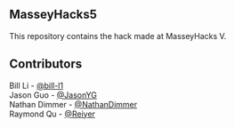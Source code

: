 MasseyHacks5
--
This repository contains the hack made at MasseyHacks V.

Contributors
--
Bill Li - [@bill-l1](https://github.com/bill-l1)  
Jason Guo - [@JasonYG](https://github.com/JasonYG)  
Nathan Dimmer - [@NathanDimmer](https://github.com/NathanDimmer)  
Raymond Qu - [@Reiyer](https://github.com/Reiyer)
